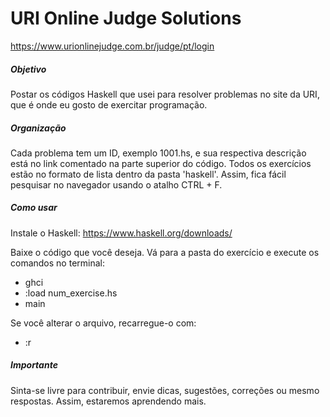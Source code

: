 # URI Online Judge Solutions

https://www.urionlinejudge.com.br/judge/pt/login

##### Objetivo

Postar os códigos Haskell que usei para resolver problemas no site da URI, que é onde eu gosto de exercitar programação.

##### Organização

Cada problema tem um ID, exemplo 1001.hs, e sua respectiva descrição está no link comentado na parte superior do código.
Todos os exercícios estão no formato de lista dentro da pasta 'haskell'. Assim, fica fácil pesquisar no navegador usando o atalho CTRL + F.

##### Como usar

Instale o Haskell: https://www.haskell.org/downloads/

Baixe o código que você deseja.
Vá para a pasta do exercício e execute os comandos no terminal:

- ghci
- :load num_exercise.hs
- main

Se você alterar o arquivo, recarregue-o com:
- :r

##### Importante

Sinta-se livre para contribuir, envie dicas, sugestões, correções ou mesmo respostas. Assim, estaremos aprendendo mais.